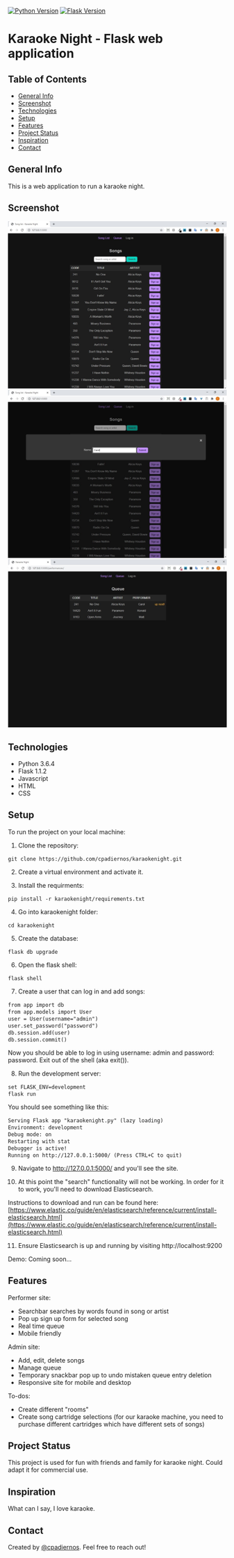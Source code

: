[![Python Version](https://img.shields.io/badge/python-3.6-brightgreen.svg)](https://python.org)
[![Flask Version](https://img.shields.io/badge/flask-1.1-brightgreen.svg)](https://flask.palletsprojects.com/en/1.1.x/)

# Karaoke Night - Flask web application

## Table of Contents

* [General Info](#general-info)
* [Screenshot](#screenshot)
* [Technologies](#technologies)
* [Setup](#setup)
* [Features](#features)
* [Project Status](#project-status)
* [Inspiration](#inspiration)
* [Contact](#contact)

## General Info
This is a web application to run a karaoke night.

## Screenshot
![Song List](./images/songs.jpg)
![Sign Up](./images/signup.jpg)
![Queue](./images/queue.jpg)

## Technologies
* Python 3.6.4
* Flask 1.1.2
* Javascript
* HTML
* CSS

## Setup
To run the project on your local machine:

1. Clone the repository:
```
git clone https://github.com/cpadiernos/karaokenight.git
```

2. Create a virtual environment and activate it.

3. Install the requirments:
```
pip install -r karaokenight/requirements.txt
```

4. Go into karaokenight folder:
```
cd karaokenight
```

5. Create the database:
```
flask db upgrade
```

6. Open the flask shell:
```
flask shell
```

7. Create a user that can log in and add songs:
```
from app import db
from app.models import User
user = User(username="admin")
user.set_password("password")
db.session.add(user)
db.session.commit()
```
Now you should be able to log in using username: admin and password: password. Exit out of the shell (aka exit()).

8. Run the development server:
```
set FLASK_ENV=development
flask run
```

You should see something like this:
```
Serving Flask app "karaokenight.py" (lazy loading)
Environment: development
Debug mode: on
Restarting with stat
Debugger is active!
Running on http://127.0.0.1:5000/ (Press CTRL+C to quit)
```

9. Navigate to http://127.0.0.1:5000/ and you'll see the site.


10. At this point the "search" functionality will not be working. In order for it to work, you'll need to download Elasticsearch. 

Instructions to download and run can be found here:
[https://www.elastic.co/guide/en/elasticsearch/reference/current/install-elasticsearch.html](https://www.elastic.co/guide/en/elasticsearch/reference/current/install-elasticsearch.html)

11. Ensure Elasticsearch is up and running by visiting http://localhost:9200


Demo: Coming soon...


## Features
Performer site:
* Searchbar searches by words found in song or artist
* Pop up sign up form for selected song
* Real time queue
* Mobile friendly

Admin site:
* Add, edit, delete songs
* Manage queue
* Temporary snackbar pop up to undo mistaken queue entry deletion
* Responsive site for mobile and desktop

To-dos:
* Create different "rooms"
* Create song cartridge selections (for our karaoke machine, you need to purchase different cartridges which have different sets of songs)

## Project Status
This project is used for fun with friends and family for karaoke night. Could adapt it for commercial use.


## Inspiration
What can I say, I love karaoke.

## Contact
Created by [@cpadiernos](https://www.linkedin.com/in/carolpadiernos/). Feel free to reach out!
